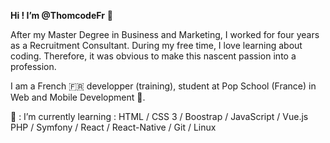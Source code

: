 <strong>Hi ! I’m @ThomcodeFr</strong> 👋

After my Master Degree in Business and Marketing,  I worked for four years as a Recruitment Consultant.
During my free time, I love learning about coding. Therefore, it was obvious to make this nascent passion into a profession.

I am a French 🇫🇷 developper (training), student at Pop School (France) in Web and Mobile Development 🌱.

💞️ : I’m currently learning : HTML / CSS 3 / Boostrap / JavaScript / Vue.js PHP / Symfony / React / React-Native / Git / Linux 
